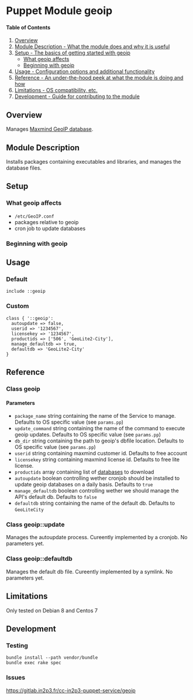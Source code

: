 # Puppet Module geoip
#### Table of Contents

1. [Overview](#overview)
2. [Module Description - What the module does and why it is useful](#module-description)
3. [Setup - The basics of getting started with geoip](#setup)
    * [What geoip affects](#what-geoip-affects)
    * [Beginning with geoip](#beginning-with-geoip)
4. [Usage - Configuration options and additional functionality](#usage)
5. [Reference - An under-the-hood peek at what the module is doing and how](#reference)
5. [Limitations - OS compatibility, etc.](#limitations)
6. [Development - Guide for contributing to the module](#development)

## Overview

Manages [Maxmind GeoIP database](https://www.maxmind.com/).

## Module Description

Installs packages containing executables and libraries, and manages the database files.

## Setup

### What geoip affects

* `/etc/GeoIP.conf`
* packages relative to geoip
* cron job to update databases

### Beginning with geoip

## Usage

### Default

```puppet
include ::geoip
```

### Custom

```puppet
class { '::geoip':
  autoupdate => false,
  userid => '1234567',
  licensekey => '1234567',
  productids => ['506', 'GeoLite2-City'],
  manage_defaultdb => true,
  defaultdb => 'GeoLite2-City'
}
```

## Reference

### Class geoip

#### Parameters

* `package_name` string containing the name of the Service to manage. Defaults to OS specific value (see `params.pp`)
* `update_command` string containing the name of the command to execute geoip updates. Defaults to OS specific value (see `params.pp`)
* `db_dir` string containing the path to geoip's dbfile location. Defaults to OS specific value (see `params.pp`)
* `userid` string containing maxmind customer id. Defaults to free account
* `licensekey` string containing maxmind license id. Defaults to free lite license.
* `productids` array containing list of [databases](https://dev.maxmind.com/geoip/geoipupdate/) to download
* `autoupdate` boolean controlling wether cronjob should be installed to update geoip databases on a daily basis. Defaults to `true`
* `manage_defaultdb` boolean controlling wether we should manage the API's default db. Defaults to `false`
* `defaultdb` string containing the name of the default db. Defaults to `GeoLiteCity`

### Class geoip::update

Manages the autoupdate process. Cureently implemented by a cronjob.
No parameters yet.

### Class geoip::defaultdb

Manages the default db file. Cureently implemented by a symlink.
No parameters yet.

## Limitations

Only tested on Debian 8 and Centos 7

## Development

### Testing

```
bundle install --path vendor/bundle
bundle exec rake spec
```

### Issues

https://gitlab.in2p3.fr/cc-in2p3-puppet-service/geoip

